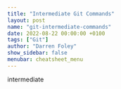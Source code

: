 ```yaml
---
title: "Intermediate Git Commands"
layout: post
name: "git-intermediate-commands"
date: 2022-08-22 00:00:00 +0100
tags: ["Git"]
author: "Darren Foley"
show_sidebar: false
menubar: cheatsheet_menu
---
```


intermediate
